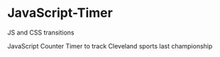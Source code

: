 JavaScript-Timer
================

JS and CSS transitions

JavaScript Counter Timer to track Cleveland sports last championship
